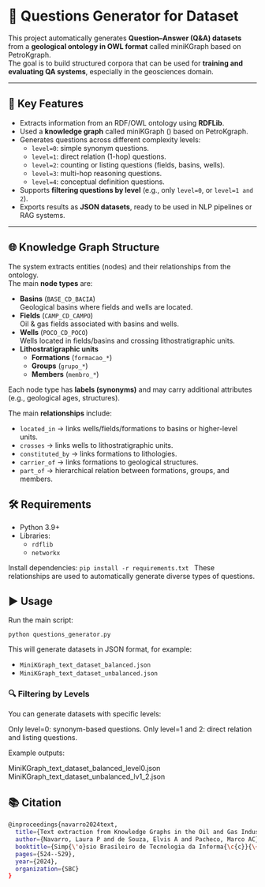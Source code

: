 # 🧩 Questions Generator for Dataset

This project automatically generates **Question–Answer (Q&A) datasets** from a **geological ontology in OWL format** called miniKGraph based on PetroKgraph.  
The goal is to build structured corpora that can be used for **training and evaluating QA systems**, especially in the geosciences domain.

---

## 🚀 Key Features

- Extracts information from an RDF/OWL ontology using **RDFLib**.
- Used a **knowledge graph** called miniKGraph () based on PetroKgraph.
- Generates questions across different complexity levels:
  - `level=0`: simple synonym questions.
  - `level=1`: direct relation (1-hop) questions.
  - `level=2`: counting or listing questions (fields, basins, wells).
  - `level=3`: multi-hop reasoning questions.
  - `level=4`: conceptual definition questions.
- Supports **filtering questions by level** (e.g., only `level=0`, or `level=1 and 2`).
- Exports results as **JSON datasets**, ready to be used in NLP pipelines or RAG systems.

---

## 🌐 Knowledge Graph Structure

The system extracts entities (nodes) and their relationships from the ontology.  
The main **node types** are:

- **Basins** (`BASE_CD_BACIA`)  
  Geological basins where fields and wells are located.  
- **Fields** (`CAMP_CD_CAMPO`)  
  Oil & gas fields associated with basins and wells.  
- **Wells** (`POCO_CD_POCO`)  
  Wells located in fields/basins and crossing lithostratigraphic units.  
- **Lithostratigraphic units**  
  - **Formations** (`formacao_*`)  
  - **Groups** (`grupo_*`)  
  - **Members** (`membro_*`)  

Each node type has **labels (synonyms)** and may carry additional attributes (e.g., geological ages, structures).

The main **relationships** include:
- `located_in` → links wells/fields/formations to basins or higher-level units.  
- `crosses` → links wells to lithostratigraphic units.  
- `constituted_by` → links formations to lithologies.  
- `carrier_of` → links formations to geological structures.  
- `part_of` → hierarchical relation between formations, groups, and members.  

## 🛠 Requirements

- Python 3.9+
- Libraries:
  - `rdflib`
  - `networkx`

Install dependencies:  `pip install -r requirements.txt `
These relationships are used to automatically generate diverse types of questions.

## ▶️ Usage

Run the main script:

`python questions_generator.py`

This will generate datasets in JSON format, for example:

- `MiniKGraph_text_dataset_balanced.json`
- `MiniKGraph_text_dataset_unbalanced.json`

### 🔍 Filtering by Levels

You can generate datasets with specific levels:

Only level=0: synonym-based questions.
Only level=1 and 2: direct relation and listing questions.

Example outputs:

MiniKGraph_text_dataset_balanced_level0.json
MiniKGraph_text_dataset_unbalanced_lv1_2.json

## 📚 Citation

```bash
@inproceedings{navarro2024text,
  title={Text extraction from Knowledge Graphs in the Oil and Gas Industry},
  author={Navarro, Laura P and de Souza, Elvis A and Pacheco, Marco AC},
  booktitle={Simp{\'o}sio Brasileiro de Tecnologia da Informa{\c{c}}{\~a}o e da Linguagem Humana (STIL)},
  pages={524--529},
  year={2024},
  organization={SBC}
}
```

